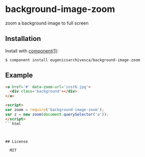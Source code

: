 
# background-image-zoom

  zoom a background image to full screen

## Installation

  Install with [component(1)](http://component.io):

    $ component install eugenicsarchivesca/background-image-zoom

## Example

```html
<a href='#' data-zoom-url='inst6.jpg'>
  <div class='background'></div>
</a>

<script>
var zoom = require('background-image-zoom');
var z = new zoom(document.querySelector('a'));
</script>
```html



## License

  MIT
